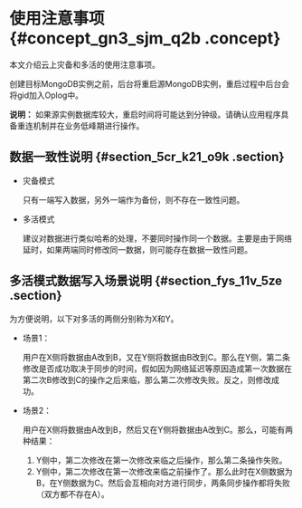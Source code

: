 # 使用注意事项 {#concept_gn3_sjm_q2b .concept}

本文介绍云上灾备和多活的使用注意事项。

创建目标MongoDB实例之前，后台将重启源MongoDB实例，重启过程中后台会将gid加入Oplog中。

**说明：** 如果源实例数据库较大，重启时间将可能达到分钟级。请确认应用程序具备重连机制并在业务低峰期进行操作。

## 数据一致性说明 {#section_5cr_k21_o9k .section}

-   灾备模式

    只有一端写入数据，另外一端作为备份，则不存在一致性问题。

-   多活模式

    建议对数据进行类似哈希的处理，不要同时操作同一个数据。主要是由于网络延时，如果两端同时修改同一数据，则可能存在数据一致性问题。


## 多活模式数据写入场景说明 {#section_fys_11v_5ze .section}

为方便说明，以下对多活的两侧分别称为X和Y。

-   场景1：

    用户在X侧将数据由A改到B，又在Y侧将数据由B改到C。那么在Y侧，第二条修改是否成功取决于同步的时间，假如因为网络延迟等原因造成第一次数据在第二次B修改到C的操作之后来临，那么第二次修改失败。反之，则修改成功。

-   场景2：

    用户在X侧将数据由A改到B，然后又在Y侧将数据由A改到C。那么，可能有两种结果：

    1.  Y侧中，第二次修改在第一次修改来临之后操作，那么第二条操作失败。
    2.  Y侧中，第二次修改在第一次修改来临之前操作了。那么此时在X侧数据为B，在Y侧数据为C。然后会互相向对方进行同步，两条同步操作都将失败（双方都不存在A）。

